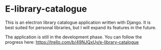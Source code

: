 # E-library-catalogue
This is an electron library catalogue application written with Django. It is best suited for personal libraries, but I will expand its features in the future.  
  
The application is still in the development phase. You can follow the progress here: https://trello.com/b/49NJQxUy/e-library-catalogue
